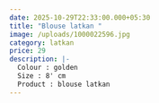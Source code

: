 ```yaml
---
date: 2025-10-29T22:33:00.000+05:30
title: "Blouse latkan "
image: /uploads/1000022596.jpg
category: latkan
price: 29
description: |-
  Colour : golden 
  Size : 8' cm
  Product : blouse latkan
---
```

